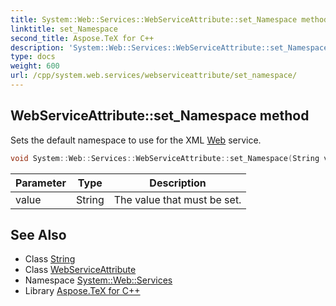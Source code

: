 ```yaml
---
title: System::Web::Services::WebServiceAttribute::set_Namespace method
linktitle: set_Namespace
second_title: Aspose.TeX for C++
description: 'System::Web::Services::WebServiceAttribute::set_Namespace method. Sets the default namespace to use for the XML Web service in C++.'
type: docs
weight: 600
url: /cpp/system.web.services/webserviceattribute/set_namespace/
---
```

## WebServiceAttribute::set_Namespace method


Sets the default namespace to use for the XML [Web](../../../system.web/) service.

```cpp
void System::Web::Services::WebServiceAttribute::set_Namespace(String value)
```


| Parameter | Type | Description |
| --- | --- | --- |
| value | String | The value that must be set. |

## See Also

* Class [String](../../../system/string/)
* Class [WebServiceAttribute](../)
* Namespace [System::Web::Services](../../)
* Library [Aspose.TeX for C++](../../../)
